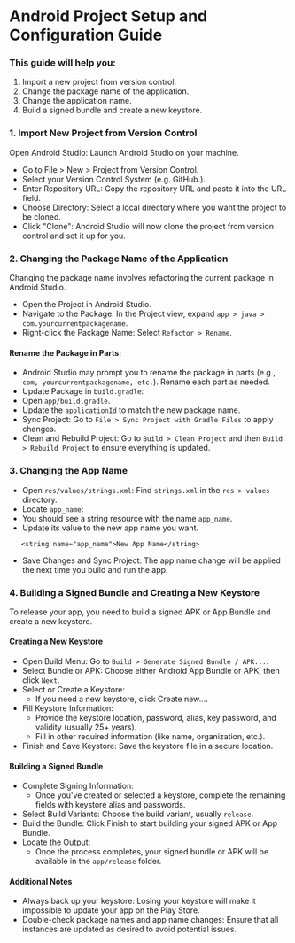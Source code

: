 # Android Project Setup and Configuration Guide

### This guide will help you:

1. Import a new project from version control.
2. Change the package name of the application.
3. Change the application name.
4. Build a signed bundle and create a new keystore.

### 1. Import New Project from Version Control

Open Android Studio: Launch Android Studio on your machine.
- Go to File > New > Project from Version Control.
- Select your Version Control System (e.g. GitHub.).
- Enter Repository URL: Copy the repository URL and paste it into the URL field.
- Choose Directory: Select a local directory where you want the project to be cloned.
- Click "Clone": Android Studio will now clone the project from version control and set it up for you.

### 2. Changing the Package Name of the Application

Changing the package name involves refactoring the current package in Android Studio.

- Open the Project in Android Studio.
- Navigate to the Package: In the Project view, expand `app > java > com.yourcurrentpackagename`.
- Right-click the Package Name: Select `Refactor > Rename`.

#### Rename the Package in Parts:

- Android Studio may prompt you to rename the package in parts (e.g., `com, yourcurrentpackagename, etc.`). Rename each part as needed.
- Update Package in `build.gradle`:
- Open `app/build.gradle`.
- Update the `applicationId` to match the new package name.
- Sync Project: Go to `File > Sync Project with Gradle Files` to apply changes.
- Clean and Rebuild Project: Go to `Build > Clean Project` and then `Build > Rebuild Project` to ensure everything is updated.

### 3. Changing the App Name

- Open `res/values/strings.xml`: Find `strings.xml` in the `res > values` directory.
- Locate `app_name`:
- You should see a string resource with the name `app_name`.
- Update its value to the new app name you want.
```
   <string name="app_name">New App Name</string>
```
- Save Changes and Sync Project: The app name change will be applied the next time you build and run the app.

### 4. Building a Signed Bundle and Creating a New Keystore

To release your app, you need to build a signed APK or App Bundle and create a new keystore.

#### Creating a New Keystore
- Open Build Menu: Go to `Build > Generate Signed Bundle / APK...`.
- Select Bundle or APK: Choose either Android App Bundle or APK, then click `Next`.
- Select or Create a Keystore:
    - If you need a new keystore, click Create new....
- Fill Keystore Information:
    - Provide the keystore location, password, alias, key password, and validity (usually 25+ years).
    - Fill in other required information (like name, organization, etc.).
- Finish and Save Keystore: Save the keystore file in a secure location.

#### Building a Signed Bundle

- Complete Signing Information:
    - Once you've created or selected a keystore, complete the remaining fields with keystore alias and passwords.
- Select Build Variants: Choose the build variant, usually `release`.
- Build the Bundle: Click Finish to start building your signed APK or App Bundle.
- Locate the Output:
    - Once the process completes, your signed bundle or APK will be available in the `app/release` folder.

#### Additional Notes

- Always back up your keystore: Losing your keystore will make it impossible to update your app on the Play Store.
- Double-check package names and app name changes: Ensure that all instances are updated as desired to avoid potential issues.